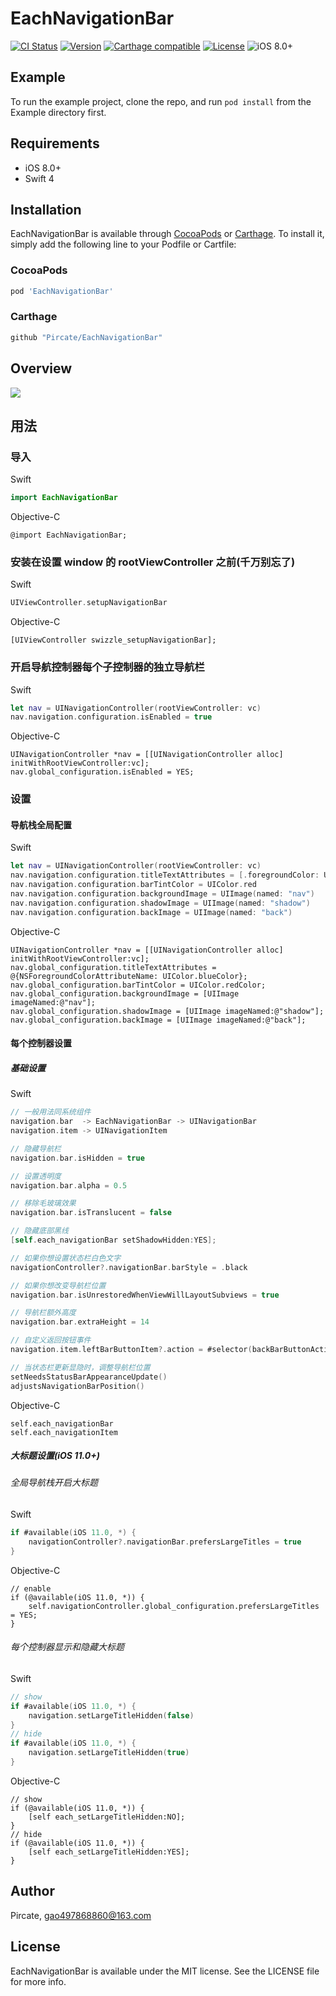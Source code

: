 # EachNavigationBar

[![CI Status](http://img.shields.io/travis/Pircate/EachNavigationBar.svg?style=flat)](https://travis-ci.org/Pircate/EachNavigationBar)
[![Version](https://img.shields.io/cocoapods/v/EachNavigationBar.svg?style=flat)](http://cocoapods.org/pods/EachNavigationBar)
[![Carthage compatible](https://img.shields.io/badge/Carthage-compatible-4BC51D.svg?style=flat)](https://github.com/Carthage/Carthage)
[![License](https://img.shields.io/cocoapods/l/EachNavigationBar.svg?style=flat)](http://cocoapods.org/pods/EachNavigationBar)
![iOS 8.0+](https://img.shields.io/badge/iOS-8.0%2B-blue.svg)

## Example

To run the example project, clone the repo, and run `pod install` from the Example directory first.

## Requirements

* iOS 8.0+
* Swift 4

## Installation

EachNavigationBar is available through [CocoaPods](http://cocoapods.org) or [Carthage](https://github.com/Carthage/Carthage). To install
it, simply add the following line to your Podfile or Cartfile:

### CocoaPods

```ruby
pod 'EachNavigationBar'
```

### Carthage
```ruby
github "Pircate/EachNavigationBar"
```

## Overview

![](https://github.com/Pircate/EachNavigationBar/blob/master/demo.gif)

## 用法

### 导入

Swift
``` swift
import EachNavigationBar
```
Objective-C
``` ObjC
@import EachNavigationBar;
```

### 安装在设置 window 的 rootViewController 之前(千万别忘了)

Swift
``` swift
UIViewController.setupNavigationBar
```

Objective-C
``` ObjC
[UIViewController swizzle_setupNavigationBar];
```

### 开启导航控制器每个子控制器的独立导航栏

Swift
``` swift
let nav = UINavigationController(rootViewController: vc)
nav.navigation.configuration.isEnabled = true
```

Objective-C
``` ObjC
UINavigationController *nav = [[UINavigationController alloc] initWithRootViewController:vc];
nav.global_configuration.isEnabled = YES;
```

###  设置
#### 导航栈全局配置

Swift
``` swift
let nav = UINavigationController(rootViewController: vc)
nav.navigation.configuration.titleTextAttributes = [.foregroundColor: UIColor.blue]
nav.navigation.configuration.barTintColor = UIColor.red
nav.navigation.configuration.backgroundImage = UIImage(named: "nav")
nav.navigation.configuration.shadowImage = UIImage(named: "shadow")
nav.navigation.configuration.backImage = UIImage(named: "back")
```

Objective-C
``` ObjC
UINavigationController *nav = [[UINavigationController alloc] initWithRootViewController:vc];
nav.global_configuration.titleTextAttributes = @{NSForegroundColorAttributeName: UIColor.blueColor};
nav.global_configuration.barTintColor = UIColor.redColor;
nav.global_configuration.backgroundImage = [UIImage imageNamed:@"nav"];
nav.global_configuration.shadowImage = [UIImage imageNamed:@"shadow"];
nav.global_configuration.backImage = [UIImage imageNamed:@"back"];
```

#### 每个控制器设置
##### 基础设置

Swift
``` swift
// 一般用法同系统组件
navigation.bar  -> EachNavigationBar -> UINavigationBar
navigation.item -> UINavigationItem

// 隐藏导航栏
navigation.bar.isHidden = true

// 设置透明度
navigation.bar.alpha = 0.5

// 移除毛玻璃效果
navigation.bar.isTranslucent = false

// 隐藏底部黑线
[self.each_navigationBar setShadowHidden:YES];

// 如果你想设置状态栏白色文字
navigationController?.navigationBar.barStyle = .black

// 如果你想改变导航栏位置
navigation.bar.isUnrestoredWhenViewWillLayoutSubviews = true

// 导航栏额外高度
navigation.bar.extraHeight = 14

// 自定义返回按钮事件
navigation.item.leftBarButtonItem?.action = #selector(backBarButtonAction)

// 当状态栏更新显隐时，调整导航栏位置
setNeedsStatusBarAppearanceUpdate()
adjustsNavigationBarPosition()
```

Objective-C
``` ObjC
self.each_navigationBar
self.each_navigationItem
```

##### 大标题设置(iOS 11.0+)

###### 全局导航栈开启大标题

Swift
``` swift
if #available(iOS 11.0, *) {
    navigationController?.navigationBar.prefersLargeTitles = true
}
```

Objective-C
``` ObjC
// enable
if (@available(iOS 11.0, *)) {
    self.navigationController.global_configuration.prefersLargeTitles = YES;
}
```

###### 每个控制器显示和隐藏大标题

Swift
``` swift
// show
if #available(iOS 11.0, *) {
    navigation.setLargeTitleHidden(false)
}
// hide
if #available(iOS 11.0, *) {
    navigation.setLargeTitleHidden(true)
}
```

Objective-C
``` ObjC
// show
if (@available(iOS 11.0, *)) {
    [self each_setLargeTitleHidden:NO];
}
// hide
if (@available(iOS 11.0, *)) {
    [self each_setLargeTitleHidden:YES];
}
```

## Author

Pircate, gao497868860@163.com

## License

EachNavigationBar is available under the MIT license. See the LICENSE file for more info.
